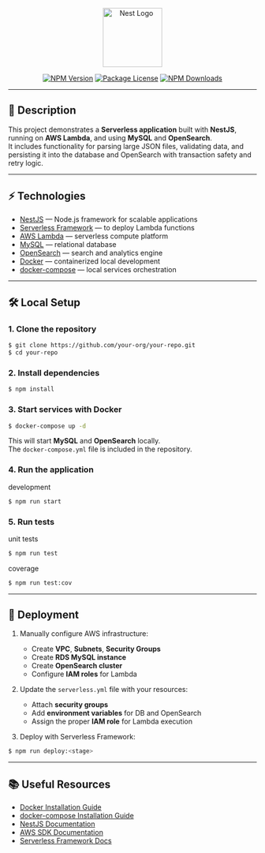 <p align="center">
  <a href="http://nestjs.com/" target="blank"><img src="https://nestjs.com/img/logo-small.svg" width="120" alt="Nest Logo" /></a>
</p>

<p align="center">
  <a href="https://www.npmjs.com/package/@nestjs/core" target="_blank"><img src="https://img.shields.io/npm/v/@nestjs/core.svg" alt="NPM Version" /></a>
  <a href="https://www.npmjs.com/package/@nestjs/core" target="_blank"><img src="https://img.shields.io/npm/l/@nestjs/core.svg" alt="Package License" /></a>
  <a href="https://www.npmjs.com/package/@nestjs/core" target="_blank"><img src="https://img.shields.io/npm/dm/@nestjs/core.svg" alt="NPM Downloads" /></a>
</p>

---

## 📖 Description

This project demonstrates a **Serverless application** built with **NestJS**, running on **AWS Lambda**, and using **MySQL** and **OpenSearch**.  
It includes functionality for parsing large JSON files, validating data, and persisting it into the database and OpenSearch with transaction safety and retry logic.

---

## ⚡ Technologies

- [NestJS](https://nestjs.com/) — Node.js framework for scalable applications
- [Serverless Framework](https://www.serverless.com/) — to deploy Lambda functions
- [AWS Lambda](https://aws.amazon.com/lambda/) — serverless compute platform
- [MySQL](https://www.mysql.com/) — relational database
- [OpenSearch](https://opensearch.org/) — search and analytics engine
- [Docker](https://www.docker.com/) — containerized local development
- [docker-compose](https://docs.docker.com/compose/) — local services orchestration

---

## 🛠 Local Setup

### 1. Clone the repository

```bash
$ git clone https://github.com/your-org/your-repo.git
$ cd your-repo
```

### 2. Install dependencies

```bash
$ npm install
```

### 3. Start services with Docker

```bash
$ docker-compose up -d
```

This will start **MySQL** and **OpenSearch** locally.  
The `docker-compose.yml` file is included in the repository.

### 4. Run the application


development

```bash
$ npm run start
```


### 5. Run tests

unit tests

```bash
$ npm run test
```


coverage

```bash
$ npm run test:cov
```

---

## 🚀 Deployment

1. Manually configure AWS infrastructure:
    - Create **VPC**, **Subnets**, **Security Groups**
    - Create **RDS MySQL instance**
    - Create **OpenSearch cluster**
    - Configure **IAM roles** for Lambda

2. Update the `serverless.yml` file with your resources:
    - Attach **security groups**
    - Add **environment variables** for DB and OpenSearch
    - Assign the proper **IAM role** for Lambda execution

3. Deploy with Serverless Framework:


```bash
$ npm run deploy:<stage>
```


---

## 📚 Useful Resources

- [Docker Installation Guide](https://docs.docker.com/get-docker/)
- [docker-compose Installation Guide](https://docs.docker.com/compose/install/)
- [NestJS Documentation](https://docs.nestjs.com/)
- [AWS SDK Documentation](https://docs.aws.amazon.com/sdk-for-javascript/)
- [Serverless Framework Docs](https://www.serverless.com/framework/docs/)
